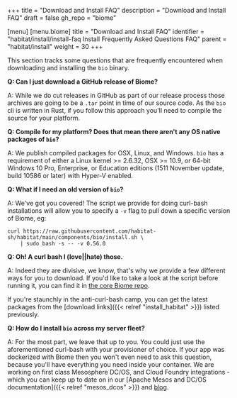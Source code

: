 +++
title = "Download and Install FAQ"
description = "Download and Install FAQ"
draft = false
gh_repo = "biome"

[menu]
  [menu.biome]
    title = "Download and Install FAQ"
    identifier = "habitat/install/install-faq Install Frequently Asked Questions FAQ"
    parent = "habitat/install"
    weight = 30
+++

This section tracks some questions that are frequently encountered when downloading and installing the `bio` binary.

**Q: Can I just download a GitHub release of Biome?**

A: While we do cut releases in GitHub as part of our release process those archives are going to be a `.tar` point in time of our source code. As the `bio` cli is written in Rust, if you follow this approach you'll need to compile the source for your platform.

**Q: Compile for my platform? Does that mean there aren't any OS native packages of `bio`?**

A: We publish compiled packages for OSX, Linux, and Windows. `bio` has a requirement of either a Linux kernel >= 2.6.32, OSX >= 10.9, or 64-bit Windows 10 Pro, Enterprise, or Education editions (1511 November update, build 10586 or later) with Hyper-V enabled.

**Q: What if I need an old version of `bio`?**

A: We've got you covered! The script we provide for doing curl-bash installations will allow you to specify a `-v` flag to pull down a specific version of Biome, eg:

```
curl https://raw.githubusercontent.com/habitat-sh/habitat/main/components/bio/install.sh \
    | sudo bash -s -- -v 0.56.0
```

**Q: Oh! A curl bash I (love||hate) those.**

A: Indeed they are divisive, we know, that's why we provide a few different ways for you to download. If you'd like to take a look at the script before running it, you can find it in [the core Biome repo](https://github.com/habitat-sh/habitat/blob/main/components/bio/install.sh).

If you're staunchly in the anti-curl-bash camp, you can get the latest packages from the [download links]({{< relref "install_habitat" >}}) listed previously.

**Q: How do I install `bio` across my server fleet?**

A: For the most part, we leave that up to you. You could just use the aforementioned curl-bash with your provisioner of choice. If your app was dockerized with Biome then you won't even need to ask this question, because you'll have everything you need inside your container. We are working on first class Mesosphere DC/OS, and Cloud Foundry integrations - which you can keep up to date on in our [Apache Mesos and DC/OS documentation]({{< relref "mesos_dcos" >}}) and [blog](https://www.chef.io/blog).
